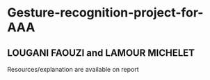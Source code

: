 # Gesture-recognition-project-for-AAA

## LOUGANI FAOUZI and LAMOUR MICHELET 
Resources/explanation  are available on report
